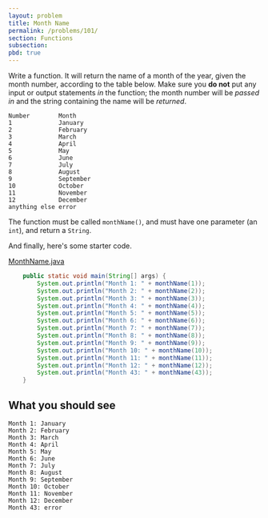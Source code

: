 ```yaml
---
layout: problem
title: Month Name
permalink: /problems/101/
section: Functions
subsection:
pbd: true
---
```

Write a function. It will return the name of a month of the year, given the month number, 
according to the table below. Make sure you **do not** put any input or output statements *in* the function; 
the month number will be *passed in* and the string containing the name will be *returned*.

```
Number        Month
1             January
2             February
3             March
4             April
5             May
6             June
7             July
8             August
9             September
10            October
11            November
12            December
anything else error
```

The function must be called `monthName()`, and must have one parameter (an `int`), and return a `String`.

And finally, here's some starter code.

[MonthName.java](/problem-files/101/MonthName.java)
```java
    public static void main(String[] args) {
        System.out.println("Month 1: " + monthName(1));
        System.out.println("Month 2: " + monthName(2));
        System.out.println("Month 3: " + monthName(3));
        System.out.println("Month 4: " + monthName(4));
        System.out.println("Month 5: " + monthName(5));
        System.out.println("Month 6: " + monthName(6));
        System.out.println("Month 7: " + monthName(7));
        System.out.println("Month 8: " + monthName(8));
        System.out.println("Month 9: " + monthName(9));
        System.out.println("Month 10: " + monthName(10));
        System.out.println("Month 11: " + monthName(11));
        System.out.println("Month 12: " + monthName(12));
        System.out.println("Month 43: " + monthName(43));
    }
```

## What you should see
```
Month 1: January
Month 2: February
Month 3: March
Month 4: April
Month 5: May
Month 6: June
Month 7: July
Month 8: August
Month 9: September
Month 10: October
Month 11: November
Month 12: December
Month 43: error
```